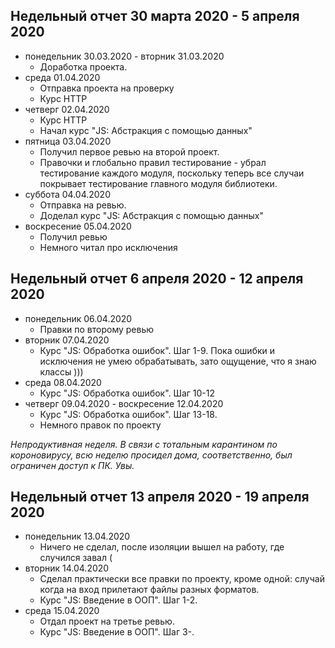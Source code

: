 ## Недельный отчет 30 марта 2020 - 5 апреля 2020
* понедельник 30.03.2020 - вторник 31.03.2020
  * Доработка проекта.
* среда 01.04.2020
  * Отправка проекта на проверку
  * Курс HTTP
* четверг 02.04.2020
  * Курс HTTP
  * Начал курс "JS: Абстракция с помощью данных"
* пятница 03.04.2020
  * Получил первое ревью на второй проект.
  * Правочки и глобально правил тестирование - убрал тестирование каждого модуля, поскольку теперь все случаи покрывает тестирование главного модуля библиотеки.
* суббота 04.04.2020
  * Отправка на ревью.
  * Доделал курс "JS: Абстракция с помощью данных"
* воскресение 05.04.2020
  * Получил ревью
  * Немного читал про исключения

## Недельный отчет 6 апреля 2020 - 12 апреля 2020
* понедельник 06.04.2020
  * Правки по второму ревью
* вторник 07.04.2020
  * Курс "JS: Обработка ошибок". Шаг 1-9. Пока ошибки и исключения не умею обрабатывать, зато ощущение, что я знаю классы )))
* среда 08.04.2020
  * Курс "JS: Обработка ошибок". Шаг 10-12
* четверг 09.04.2020 - воскресение 12.04.2020
  * Курс "JS: Обработка ошибок". Шаг 13-18.
  * Немного правок по проекту

*Непродуктивная неделя. В связи с тотальным карантином по короновирусу, всю неделю просидел дома, соответственно, был ограничен доступ к ПК. Увы.*

## Недельный отчет 13 апреля 2020 - 19 апреля 2020
* понедельник 13.04.2020
  * Ничего не сделал, после изоляции вышел на работу, где случился завал (
* вторник 14.04.2020
  * Сделал практически все правки по проекту, кроме одной: случай когда на вход прилетают файлы разных форматов.
  * Курс "JS: Введение в ООП". Шаг 1-2.
* среда 15.04.2020
  * Отдал проект на третье ревью.
  * Курс "JS: Введение в ООП". Шаг 3-.
